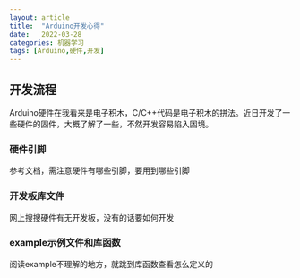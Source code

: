 ```yaml
---
layout: article
title:  "Arduino开发心得"
date:   2022-03-28
categories: 机器学习
tags: [Arduino,硬件,开发]
---
```


<!-- ./images/2022-3-9/ 
$\displaystyle\underbrace{a_i}_{\text{i从1到n}}$

$\displaystyle\mathop{a_i}\limits_{i\text{从1到}n}$
-->

## 开发流程
Arduino硬件在我看来是电子积木，C/C++代码是电子积木的拼法。近日开发了一些硬件的固件，大概了解了一些，不然开发容易陷入困境。

### 硬件引脚
参考文档，需注意硬件有哪些引脚，要用到哪些引脚

### 开发板库文件
网上搜搜硬件有无开发板，没有的话要如何开发

### example示例文件和库函数
阅读example不理解的地方，就跳到库函数查看怎么定义的

### 

